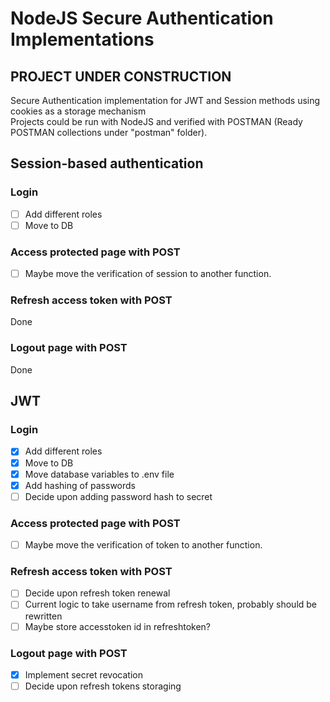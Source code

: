 # NodeJS Secure Authentication Implementations
## PROJECT UNDER CONSTRUCTION
 Secure Authentication implementation for JWT and Session methods using cookies as a storage mechanism<br>
 Projects could be run with NodeJS and verified with POSTMAN (Ready POSTMAN collections under "postman" folder).<br>
 
 ## Session-based authentication
 ### Login
 - [ ] Add different roles<br>
 - [ ] Move to DB<br>
 ### Access protected page with POST
 - [ ] Maybe move the verification of session to another function.<br>
 ### Refresh access token with POST
 Done<br>
 ### Logout page with POST
 Done<br>
 
 ## JWT
 ### Login
 - [x] Add different roles
 - [x] Move to DB
 - [X] Move database variables to .env file 
 - [X] Add hashing of passwords
 - [ ] Decide upon adding password hash to secret 
 ### Access protected page with POST
 - [ ] Maybe move the verification of token to another function.<br>
 ### Refresh access token with POST
 - [ ] Decide upon refresh token renewal
 - [ ] Current logic to take username from refresh token, probably should be rewritten
 - [ ] Maybe store accesstoken id in refreshtoken?
 ### Logout page with POST
 - [X] Implement secret revocation
 - [ ] Decide upon refresh tokens storaging
